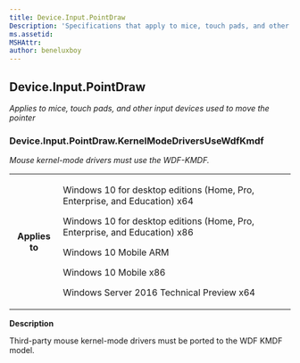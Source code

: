 ```yaml
---
title: Device.Input.PointDraw
Description: 'Specifications that apply to mice, touch pads, and other input devices used to move the pointer.'
ms.assetid: 
MSHAttr: 
author: beneluxboy
---
```


<!--
# Device.Input.PointDraw

 - [Device.Input.PointDraw](#device.input.pointdraw)
-->

<a name="device.input.pointdraw"></a>
## Device.Input.PointDraw

*Applies to mice, touch pads, and other input devices used to move the pointer*

### Device.Input.PointDraw.KernelModeDriversUseWdfKmdf

*Mouse kernel-mode drivers must use the WDF-KMDF.*

<table>
<tr>
<th>Applies to</th>
<td>
<p>Windows 10 for desktop editions (Home, Pro, Enterprise, and Education) x64</p>
<p>Windows 10 for desktop editions (Home, Pro, Enterprise, and Education) x86</p>
<p>Windows 10 Mobile ARM</p>
<p>Windows 10 Mobile x86</p>
<p>Windows Server 2016 Technical Preview x64</p>
</td></tr></table>

**Description**

Third-party mouse kernel-mode drivers must be ported to the WDF KMDF model.
